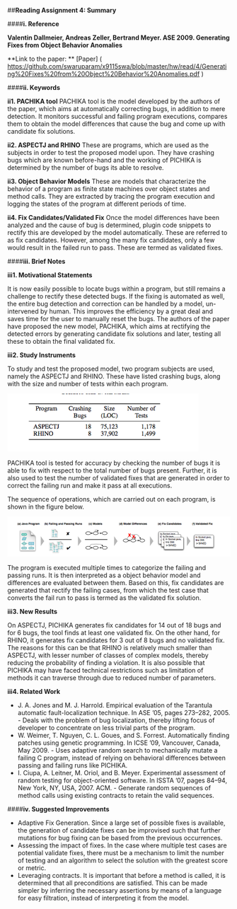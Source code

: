 ##**Reading Assignment 4: Summary**


####**i. Reference**

**Valentin Dallmeier, Andreas Zeller, Bertrand Meyer. ASE 2009. Generating Fixes from Object Behavior Anomalies**

**Link to the paper: ** [Paper] ( https://github.com/swaruparam/x9115swa/blob/master/hw/read/4/Generating%20Fixes%20from%20Object%20Behavior%20Anomalies.pdf )


####**ii. Keywords**

**ii1. PACHIKA tool** 
PACHIKA tool is the model developed by the authors of the paper, which aims at automatically correcting bugs, in addition to mere detection. It monitors successful and failing program executions, compares them to obtain the model differences that cause the bug and come up with candidate fix solutions.

**ii2. ASPECTJ and RHINO**
These are programs, which are used as the subjects in order to test the proposed model upon. They have crashing bugs which are known before-hand and the working of PICHIKA is determined by the number of bugs its able to resolve. 

**ii3. Object Behavior Models**
These are models that characterize the behavior of a program as finite state machines over object states and method calls. They are extracted by tracing the program execution and logging the states of the program at different periods of time.

**ii4. Fix Candidates/Validated Fix**
Once the model differences have been analyzed and the cause of bug is determined, plugin code snippets to rectify this are developed by the model automatically. These are referred to as fix candidates. However, among the many fix candidates, only a few would result in the failed run to pass. These are termed as validated fixes. 


####**iii. Brief Notes**

**iii1. Motivational Statements**

It is now easily possible to locate bugs within a program, but still remains a challenge to rectify these detected bugs. If the fixing is automated as well, the entire bug detection and correction can be handled by a model, un-intervened by human. This improves the efficiency by a great deal and saves time for the user to manually reset the bugs. The authors of the paper have proposed the new model, PACHIKA, which aims at rectifying the detected errors by generating candidate fix solutions and later, testing all these to obtain the final validated fix. 

**iii2. Study Instruments**

To study and test the proposed model, two program subjects are used, namely the ASPECTJ and RHINO. These have listed crashing bugs, along with the size and number of tests within each program. 

![study_instruments](study_instruments.png)

PACHIKA tool is tested for accuracy by checking the number of bugs it is able to fix with respect to the total number of bugs present. Further, it is also used to test the number of validated fixes that are generated in order to correct the failing run and make it pass at all executions.

The sequence of operations, which are carried out on each program, is shown in the figure below. 

![steps_sequence](steps_sequence.png)

The program is executed multiple times to categorize the failing and passing runs. It is then interpreted as a object behavior model and differences are evaluated between them. Based on this, fix candidates are generated that rectify the failing cases, from which the test case that converts the fail run to pass is termed as the validated fix solution. 


**iii3. New Results**

On ASPECTJ, PICHIKA generates fix candidates for 14 out of 18 bugs and for 6 bugs, the tool finds at least one validated fix. On the other hand, for RHINO, it generates fix candidates for 3 out of 8 bugs and no validated fix. The reasons for this can be that RHINO is relatively much smaller than ASPECTJ, with lesser number of classes of complex models, thereby reducing the probability of finding a violation. It is also possible that PICHIKA may have faced technical restrictions such as limitation of methods it can traverse through due to reduced number of parameters.


**iii4. Related Work**

<ul>
<li> J. A. Jones and M. J. Harrold. Empirical evaluation of the Tarantula automatic fault-localization technique. In ASE ’05, pages 273–282, 2005. - Deals with the problem of bug localization, thereby lifting focus of developer to concentrate on less trivial parts of the program. </li> 

<li> W. Weimer, T. Nguyen, C. L. Goues, and S. Forrest. Automatically finding patches using genetic programming. In ICSE ’09, Vancouver, Canada, May 2009. - Uses adaptive random search to mechanically mutate a failing C program, instead of relying on behavioral differences between passing and failing runs like PICHIKA.  </li> 

<li> I. Ciupa, A. Leitner, M. Oriol, and B. Meyer. Experimental assessment of random testing for object-oriented software. In ISSTA ’07, pages 84–94, New York, NY, USA, 2007. ACM. - Generate random sequences of method calls using existing contracts to retain the valid sequences.  </li>

</ul>


####**iv. Suggested Improvements**

<ul>
<li> Adaptive Fix Generation. Since a large set of possible fixes is available, the generation of candidate fixes can be improvised such that further mutations for bug fixing can be based from the previous occurrences. </li>

<li> Assessing the impact of fixes. In the case where multiple test cases are potential validate fixes, there must be a mechanism to limit the number of testing and an algorithm to select the solution with the greatest score or metric. </li>

<li> Leveraging contracts. It is important that before a method is called, it is determined that all preconditions are satisfied. This can be made simpler by inferring the necessary assertions by means of a language for easy filtration, instead of interpreting it from the model.</li>

</ul>

